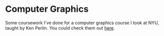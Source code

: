 Computer Graphics
=======
Some coursework I've done for a computer graphics course I took at NYU, taught by Ken Perlin. You could check them out [here](http://chrisjimenez.github.io/computergraphics/).
